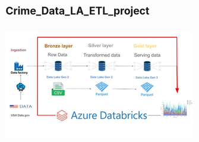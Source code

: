 # Crime_Data_LA_ETL_project

# 

![Project Pipeline](https://github.com/rohit-ashva900/Crime_Data_LA_ETL_project/blob/main/CrimeDataProject.jpg)
